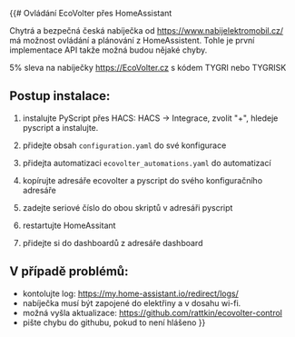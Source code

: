 {{# Ovládání EcoVolter přes HomeAssistant

Chytrá a bezpečná česká nabíječka od https://www.nabijelektromobil.cz/ má možnost ovládání a plánování z HomeAssistent. Tohle je první implementace API takže možná budou nějaké chyby.

5% sleva na nabíječky https://EcoVolter.cz s kódem TYGRI nebo TYGRISK

## Postup instalace:
1. instalujte PyScript přes HACS:
HACS -> Integrace, zvolit "+", hledeje pyscript a instalujte.

2. přidejte obsah `configuration.yaml` do své konfigurace

3. přidejta automatizaci `ecovolter_automations.yaml` do automatizací

4. kopírujte adresáře ecovolter a pyscript do svého konfiguračního adresáře

5. zadejte seriové číslo do obou skriptů v adresáři pyscript

6. restartujte HomeAssitant

7. přidejte si do dashboardů z adresáře dashboard


## V případě problémů:
- kontolujte log: https://my.home-assistant.io/redirect/logs/
- nabíječka musí být zapojené do elektřiny a v dosahu wi-fi.
- možná vyšla aktualizace: https://github.com/rattkin/ecovolter-control
- pište chybu do githubu, pokud to není hlášeno
}}